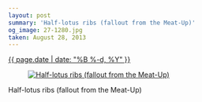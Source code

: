 ```yaml
---
layout: post
summary: 'Half-lotus ribs (fallout from the Meat-Up)'
og_image: 27-1280.jpg
taken: August 28, 2013
---
```


<div class="post">
 <time>
  <a href="/27">
   {{ page.date | date: "%B %-d, %Y" }}
  </a>
 </time>
 <a href="/27">
  <figure data-taken="8/28/2013">
   <img alt="Half-lotus ribs (fallout from the Meat-Up)" sizes="(min-width: 700px) 50vw, calc(100vw - 2rem)" src="{{ site.assets_url }}/27-640.jpg" srcset="{{ site.assets_url }}/27-1280.jpg 1280w, {{ site.assets_url }}/27-960.jpg 960w, {{ site.assets_url }}/27-640.jpg 640w, {{ site.assets_url }}/27-320.jpg 320w"/>
  </figure>
 </a>
 <span>
  Half-lotus ribs (fallout from the Meat-Up)
 </span>
</div>
